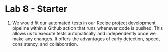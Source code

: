 # Lab 8 - Starter
1. We would fit our automated tests in our Recipe project development pipeline within a Github action that runs whenever code is pushed. This allows us to execute tests automatically and independently once we make any changes. It offers the advantages of early detection, speed, consistency, and collaboration.